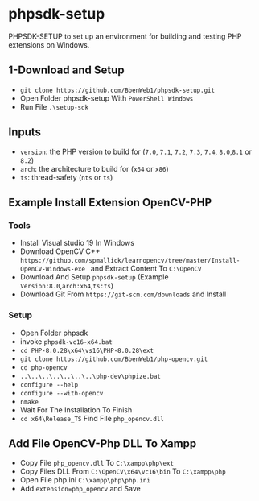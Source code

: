 # phpsdk-setup
 PHPSDK-SETUP to set up an environment for building and testing PHP extensions on Windows.

 ## 1-Download and Setup
 - `git clone https://github.com/BbenWeb1/phpsdk-setup.git`
 - Open Folder phpsdk-setup With `PowerShell Windows`
 - Run File `.\setup-sdk` 

## Inputs
- `version`: the PHP version to build for
  (`7.0`, `7.1`, `7.2`, `7.3`, `7.4`, `8.0`,`8.1` or `8.2`)
- `arch`: the architecture to build for (`x64` or `x86`)
- `ts`: thread-safety (`nts` or `ts`)

## Example Install Extension OpenCV-PHP
### Tools
- Install Visual studio 19 In Windows 
- Download OpenCV C++ `https://github.com/spmallick/learnopencv/tree/master/Install-OpenCV-Windows-exe ` and Extract Content To `C:\OpenCV`
- Download And Setup `phpsdk-setup`
(Example `Version:8.0`,`arch:x64`,`ts:ts`)
- Download Git From `https://git-scm.com/downloads` and Install
### Setup
- Open Folder phpsdk
- invoke  `phpsdk-vc16-x64.bat`
- `cd PHP-8.0.28\x64\vs16\PHP-8.0.28\ext` 
- `git clone https://github.com/BbenWeb1/php-opencv.git`
- `cd php-opencv`
-  `..\..\..\..\..\..\..\php-dev\phpize.bat`
- `configure --help`
- `configure --with-opencv`
- `nmake`
- Wait For The Installation To Finish
- `cd x64\Release_TS` Find File `php_opencv.dll`

## Add File OpenCV-Php DLL To Xampp
- Copy File `php_opencv.dll` To `C:\xampp\php\ext`
- Copy Files DLL From `C:\OpenCV\x64\vc16\bin` To `C:\xampp\php`
- Open File php.ini `C:\xampp\php\php.ini`
- Add  `extension=php_opencv` and Save 
